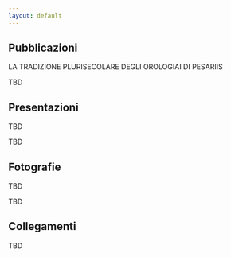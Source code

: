 ```yaml
---
layout: default
---
```


## Pubblicazioni

LA TRADIZIONE PLURISECOLARE DEGLI OROLOGIAI DI PESARIIS 

TBD

## Presentazioni

TBD

TBD

## Fotografie

TBD

TBD

## Collegamenti

TBD
